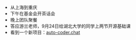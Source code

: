 - 从上海到重庆
- 下午在基金会开茶话会
- 晚上团队聚餐
- 答应游兰老师，9月24日给湖北大学的同学上两节开源基础课
- 看到一个新项目：[auto-coder.chat](https://auto-coder.chat/)